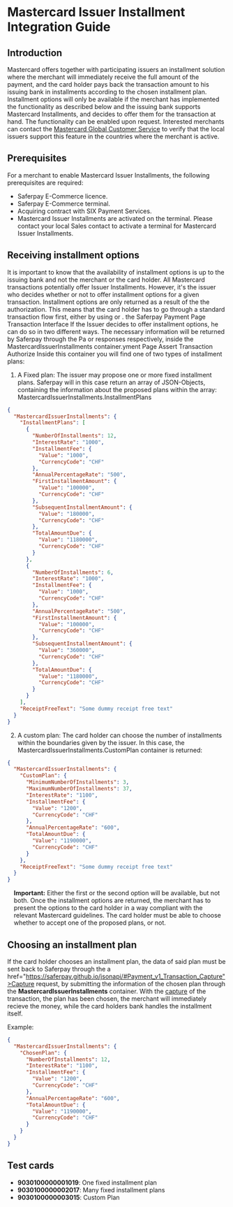# Mastercard Issuer Installment Integration Guide

## <a name="mcii-intro"></a>Introduction
Mastercard offers together with participating issuers an installment solution where the merchant will immediately receive the full amount of the payment, and the card holder pays back the transaction amount to his issuing bank in installments according to the chosen installment plan.
Installment options will only be available if the merchant has implemented the functionality as described below and the issuing bank supports Mastercard Installments, and decides to offer them for the transaction at hand. 
The functionality can be enabled upon request. Interested merchants can contact the <a href="mailto: customer_support@mastercard.com">Mastercard Global Customer Service</a> to verify that the local issuers support this feature in the countries where the merchant is active.

## <a name="mcii-req"></a>Prerequisites
For a merchant to enable Mastercard Issuer Installments, the following prerequisites are required:
+ Saferpay E-Commerce licence. 
+ Saferpay E-Commerce terminal. 
+ Acquiring contract with SIX Payment Services. 
+ Mastercard Issuer Installments are activated on the terminal.
Please contact your local Sales contact to activate a terminal for Mastercard Issuer Installments. 

## <a name="mcii-opt"></a>Receiving installment options
It is important to know that the availability of installment options is up to the issuing bank and not the merchant or the card holder. All Mastercard transactions potentially offer Issuer Installments. However, it's the issuer who decides whether or not to offer installment options for a given transaction.
Installment options are only returned as a result of the the authorization. This means that the card holder has to go through a standard transaction flow first, either by using  or . the Saferpay Payment Page Transaction Interface
If the Issuer decides to offer installment options, he can do so in two different ways. The necessary information will be returned by Saferpay through the Pa or  responses respectively, inside the MastercardIssuerInstallments container.yment Page Assert Transaction Authorize
Inside this container you will find one of two types of installment plans:

1. A Fixed plan: The issuer may propose one or more fixed installment plans. Saferpay will in this case return an array of JSON-Objects, containing the information about the proposed plans within the  array: MastercardIssuerInstallments.InstallmentPlans

```json
{
  "MastercardIssuerInstallments": {
    "InstallmentPlans": [
      {
        "NumberOfInstallments": 12,
        "InterestRate": "1000",
        "InstallmentFee": {
          "Value": "1000",
          "CurrencyCode": "CHF"
        },
        "AnnualPercentageRate": "500",
        "FirstInstallmentAmount": {
          "Value": "100000",
          "CurrencyCode": "CHF"
        },
        "SubsequentInstallmentAmount": {
          "Value": "180000",
          "CurrencyCode": "CHF"
        },
        "TotalAmountDue": {
          "Value": "1180000",
          "CurrencyCode": "CHF"
        }
      },
      {
        "NumberOfInstallments": 6,
        "InterestRate": "1000",
        "InstallmentFee": {
          "Value": "1000",
          "CurrencyCode": "CHF"
        },
        "AnnualPercentageRate": "500",
        "FirstInstallmentAmount": {
          "Value": "100000",
          "CurrencyCode": "CHF"
        },
        "SubsequentInstallmentAmount": {
          "Value": "360000",
          "CurrencyCode": "CHF"
        },
        "TotalAmountDue": {
          "Value": "1180000",
          "CurrencyCode": "CHF"
        }
      }
    ],
    "ReceiptFreeText": "Some dummy receipt free text"
  }
}
```

2. A custom plan: The card holder can choose the number of installments within the boundaries given by the issuer. In this case, the MastercardIssuerInstallments.CustomPlan container is returned:
```json
{  
  "MastercardIssuerInstallments": {    
    "CustomPlan": {      
      "MinimumNumberOfInstallments": 3,
      "MaximumNumberOfInstallments": 37,
      "InterestRate": "1100",
      "InstallmentFee": {
        "Value": "1200",
        "CurrencyCode": "CHF"
      },
      "AnnualPercentageRate": "600",
      "TotalAmountDue": {
        "Value": "1190000",
        "CurrencyCode": "CHF"
      }
    },
    "ReceiptFreeText": "Some dummy receipt free text"  
  } 
}
```
<div class="warning" style="min-height: 75px;">
  <span class="glyphicon glyphicon-exclamation-sign" style="color: rgb(240, 169, 43);font-size: 55px;float: left;height: 75px;margin-right: 15px;margin-top: 0px;"></span>
  <p><strong>Important:</strong> Either the first or the second option will be available, but not both.
Once the installment options are returned, the merchant has to present the options to the card holder in a way compliant with the relevant Mastercard guidelines.    
The card holder must be able to choose whether to accept one of the proposed plans, or not.</p>
</div>

## <a name="mcii-plan"></a>Choosing an installment plan
If the card holder chooses an installment plan, the data of said plan must be sent back to Saferpay through the a href="https://saferpay.github.io/jsonapi/#Payment_v1_Transaction_Capture">Capture request</a>, by submitting the information of the chosen plan through the **MastercardIssuerInstallments** container. With the <a href="https://saferpay.github.io/jsonapi/#Payment_v1_Transaction_Capture">capture</a> of the transaction, the plan has been chosen, the merchant will immediately recieve the money, while the card holders bank handles the installment itself.

Example:
```json
{  
  "MastercardIssuerInstallments": {
    "ChosenPlan": {
      "NumberOfInstallments": 12,
      "InterestRate": "1100",
      "InstallmentFee": {
        "Value": "1200",
        "CurrencyCode": "CHF"
      },
      "AnnualPercentageRate": "600",
      "TotalAmountDue": {
        "Value": "1190000",
        "CurrencyCode": "CHF"
      }
    }
  }
}
```
## <a name="mcii-test"></a>Test cards

+ **9030100000001019**: One fixed installment plan
+ **9030100000002017**: Many fixed installment plans
+ **9030100000003015**: Custom Plan
